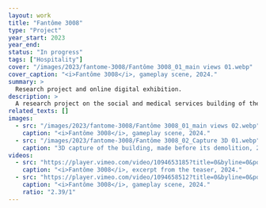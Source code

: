```yaml
---
layout: work
title: "Fantôme 3008"
type: "Project"
year_start: 2023
year_end: 
status: "In progress"
tags: ["Hospitality"]
cover: "/images/2023/fantome-3008/Fantôme 3008_01_main views 01.webp"
cover_caption: "<i>Fantôme 3008</i>, gameplay scene, 2024."
summary: >
  Research project and online digital exhibition.
description: >
  A research project on the social and medical services building of the Gard Department, located in the Placette neighborhood of Nîmes, in southern France, which was demolished in 2023. Using materials and interviews collected up until its demolition, and especially 3D scans of the building, it was digitally reconstructed in collaboration with developer Robert Hulland. As a prototype of a digital interactive exhibition, it was temporarily made accessible online in September 2024 during the European Heritage Days.<br>This virtual space intertwines objects and traces symbolizing the various functions the site fulfilled over the centuries (hospital, morgue, medical-social services, third place). The testimonies of six people who worked there at different times are scattered throughout in the form of letters. The graffiti murals that had turned to dust as the concrete was destroyed have been faithfully restored here, with the artists’ names included in captions whenever possible.<br>Once as imposing as a spaceship, the building has now been given a new context: it floats in space, circled by the sun. A symbolic place of hospitality for vulnerable populations, it now remains in a ghostly form.
related_texts: []
images:
  - src: "/images/2023/fantome-3008/Fantôme 3008_01_main views 02.webp"
    caption: "<i>Fantôme 3008</i>, gameplay scene, 2024."
  - src: "/images/2023/fantome-3008/Fantôme 3008_02_Capture 3D 01.webp"
    caption: "3D capture of the building, made before its demolition, 2023."
videos:
  - src: "https://player.vimeo.com/video/1094653185?title=0&byline=0&portrait=0&dnt=1&color=007BFF&playsinline=1&controls=1"
    caption: "<i>Fantôme 3008</i>, excerpt from the teaser, 2024."
  - src: "https://player.vimeo.com/video/1094658512?title=0&byline=0&portrait=0&dnt=1&color=007BFF&playsinline=1&controls=1"
    caption: "<i>Fantôme 3008</i>, gameplay scene, 2024."
    ratio: "2.39/1"
---
```

